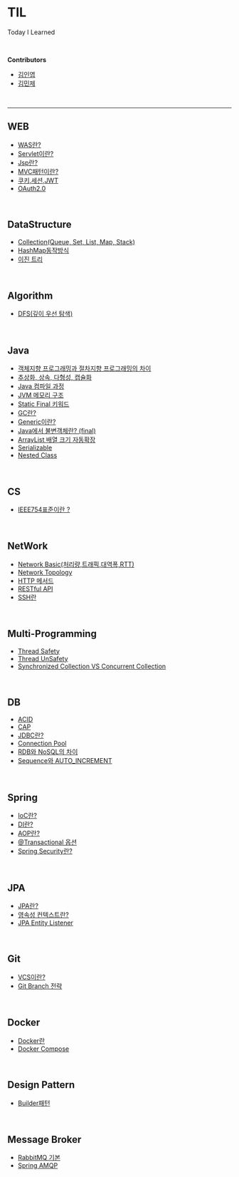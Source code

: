 # TIL
Today I Learned 

<br>

**Contributors**
- [김인엽](https://github.com/Afdddd)
- [김민제](https://github.com/mingMy-00)

<br>

---
## WEB
- [WAS란?](Web/WAS란.md)
- [Servlet이란?](Web/Servlet이란.md)
- [Jsp란?](Web/Jsp란.md)
- [MVC패턴이란?](Web/MVC패턴이란.md)
- [쿠키,세션,JWT](Web/쿠키,세션,JWT.md)
- [OAuth2.0](/Web/OAuth2.md)

<br>

## DataStructure
- [Collection(Queue, Set, List, Map, Stack)](Java/Java%20Collection.md)
- [HashMap동작방식](/Java/HashMap의%20동작방식.md)
- [이진 트리](/Datastructure/이진%20트리.md)


<br>

## Algorithm
- [DFS(깊이 우선 탐색)](Algorithm/DFS.md)

<br>

## Java
- [객체지향 프로그래밍과 절차지향 프로그래밍의 차이](Java/객체지향%20프로그래밍과%20절차지향%20프로그래밍의%20차이.md)
- [추상화, 상속, 다형성, 캡슐화](Java/추상화,%20상속,%20다형성,%20캡슐화.md)
- [Java 컴파일 과정](/Java/Java%20컴파일%20과정.md)
- [JVM 메모리 구조](/Java/JVM%20메모리%20구조.md)
- [Static Final 키워드](/Java/Static,%20Final%20키워드.md)
- [GC란?](Java/GC란.md)
- [Generic이란?](/Java/Generic이란.md)
- [Java에서 불변객체란? (final)](/Java/Java에서%20불변클래스와%20불변객체%20(final).md)
- [ArrayList 배열 크기 자동확장](/Java/ArrayList자동확장.md)
- [Serializable](/Java/Serializable.md)
- [Nested Class](/Java/Nested%20Class.md)
<br>

## CS
- [IEEE754표준이란 ?](CS/IEEE754표준이란.md)

<br>

## NetWork
- [Network Basic(처리량,트래픽,대역폭,RTT)](/Network/Network%20Basic.md)
- [Network Topology](/Network/Network%20Topology.md)
- [HTTP 메서드](/Network/HTTP메서드.md)
- [RESTful API](/Network/RESTfulAPI란.md)
- [SSH란](/Network/SSH.md)

<br>

## Multi-Programming
- [Thread Safety](/Multi-Programming/Thread%20Safety.md)
- [Thread UnSafety](/Multi-Programming/Thread%20UnSafety.md)
- [Synchronized Collection VS Concurrent Collection](/Multi-Programming/SynchronizedCollectionVSConcurrentCollection.md)


<br>

## DB
- [ACID](/DB/ACID.md)
- [CAP](/DB/CAP.md)
- [JDBC란?](/DB/JDBC란.md)
- [Connection Pool](/DB/Connection%20Pool.md)
- [RDB와 NoSQL의 차이](/DB/RDB와%20NoSQL의%20차이.md)
- [Sequence와 AUTO_INCREMENT](/DB/Sequence%20vs%20AUTO_INCREMENT.md)


<br>

## Spring
- [IoC란?](/Spring/ioc란.md)
- [DI란?](/Spring/DI란.md)
- [AOP란?](/Spring/AOP란.md)
- [@Transactional 옵션](/Spring/@Transactional설정.md)
- [Spring Security란?](/Spring/SpringSecurity.md)


<br>

## JPA
- [JPA란?](/JPA/JPA란.md)
- [영속성 컨텍스트란?](/JPA/EntityManager.md)
- [JPA Entity Listener](/JPA/JPAEntityListener.md)

<br>

## Git
- [VCS이란?](/Git/VCS란.md)
- [Git Branch 전략](/Git/GitBranch전략.md)

<br>

## Docker
- [Docker란](/Docker/Docker란.md)
- [Docker Compose](/Docker/Docker%20Compose.md)

<br>

## Design Pattern
- [Builder패턴](/Design-Pattern/Builder%20패턴.md)

<br>

##  Message Broker
- [RabbitMQ 기본](/Message%20Broker/RabbitMQ기본기%20.md)
- [Spring AMQP](/Message%20Broker/SpringAMQP.md)